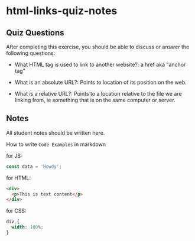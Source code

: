 # html-links-quiz-notes

## Quiz Questions

After completing this exercise, you should be able to discuss or answer the following questions:

- What HTML tag is used to link to another website?: a href aka "anchor tag"

- What is an absolute URL?: Points to location of its position on the web.

- What is a relative URL?: Points to a location relative to the file we are linking from, ie something that is on the same computer or server.

## Notes

All student notes should be written here.

How to write `Code Examples` in markdown

for JS:

```javascript
const data = 'Howdy';
```

for HTML:

```html
<div>
  <p>This is text content</p>
</div>
```

for CSS:

```css
div {
  width: 100%;
}
```
